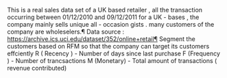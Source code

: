 This is a real sales data set of a UK based retailer , all the transaction occurring between 01/12/2010 and 09/12/2011 for a UK - bases , the company mainly sells unique all - occasion gists . many customers of the company are wholeselers.¶
Data source : https://archive.ics.uci.edu/dataset/352/online+retail¶
Segment the customers based on RFM so that the company can target its customers effciently
R ( Recency ) - Number of days since last purchase  F (Frequency ) - Number of trancsactions M (Monetary) - Total amount of transactions ( revenue contributed)
